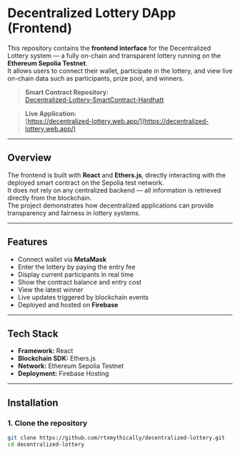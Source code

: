 # Decentralized Lottery DApp (Frontend)

This repository contains the **frontend interface** for the Decentralized Lottery system — a fully on-chain and transparent lottery running on the **Ethereum Sepolia Testnet**.  
It allows users to connect their wallet, participate in the lottery, and view live on-chain data such as participants, prize pool, and winners.

> **Smart Contract Repository:**  
> [Decentralized-Lottery-SmartContract-Hardhatt](https://github.com/rtxmythically/Decentralized-Lottery-SmartContract-Hardhatt)

> **Live Application:**  
> [https://decentralized-lottery.web.app/](https://decentralized-lottery.web.app/)

---

## Overview

The frontend is built with **React** and **Ethers.js**, directly interacting with the deployed smart contract on the Sepolia test network.  
It does not rely on any centralized backend — all information is retrieved directly from the blockchain.  
The project demonstrates how decentralized applications can provide transparency and fairness in lottery systems.

---

## Features

- Connect wallet via **MetaMask**
- Enter the lottery by paying the entry fee
- Display current participants in real time
- Show the contract balance and entry cost
- View the latest winner
- Live updates triggered by blockchain events
- Deployed and hosted on **Firebase**

---

## Tech Stack

- **Framework:** React  
- **Blockchain SDK:** Ethers.js  
- **Network:** Ethereum Sepolia Testnet  
- **Deployment:** Firebase Hosting  

---

## Installation

### 1. Clone the repository

```bash
git clone https://github.com/rtxmythically/decentralized-lottery.git
cd decentralized-lottery
